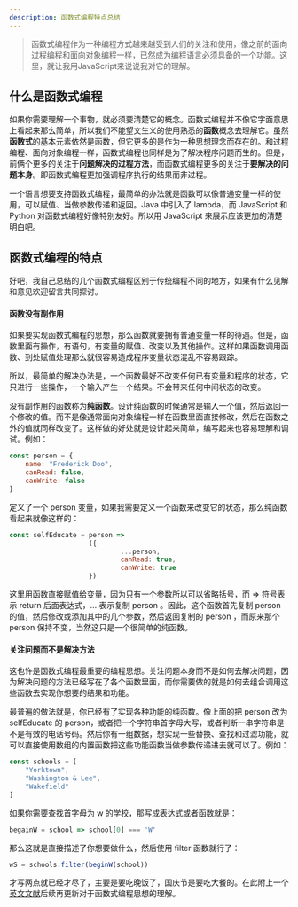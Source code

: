 ```yaml
---
description: 函数式编程特点总结
---
```

> 函数式编程作为一种编程方式越来越受到人们的关注和使用，像之前的面向过程编程和面向对象编程一样，已然成为编程语言必须具备的一个功能。这里，就让我用JavaScript来说说我对它的理解。

## 什么是函数式编程
如果你需要理解一个事物，就必须要清楚它的概念。函数式编程并不像它字面意思上看起来那么简单，所以我们不能望文生义的使用熟悉的**函数**概念去理解它。虽然**函数式**的基本元素依然是函数，但它更多的是作为一种思想理念而存在的。和过程编程、面向对象编程一样，函数式编程也同样是为了解决程序问题而生的。但是，前俩个更多的关注于**问题解决的过程方法**，而函数式编程更多的关注于**要解决的问题本身**。即函数式编程更加强调程序执行的结果而非过程。

一个语言想要支持函数式编程，最简单的办法就是函数可以像普通变量一样的使用，可以赋值、当做参数传递和返回。Java 中引入了 lambda，而 JavaScript 和 Python 对函数式编程好像特别友好。所以用 JavaScript 来展示应该更加的清楚明白吧。

## 函数式编程的特点
好吧，我自己总结的几个函数式编程区别于传统编程不同的地方，如果有什么见解和意见欢迎留言共同探讨。

#### 函数没有副作用
如果要实现函数式编程的思想，那么函数就要拥有普通变量一样的待遇。但是，函数里面有操作，有语句，有变量的赋值、改变以及其他操作。这样如果函数调用函数、到处赋值处理那么就很容易造成程序变量状态混乱不容易跟踪。

所以，最简单的解决办法是，一个函数最好不改变任何已有变量和程序的状态，它只进行一些操作，一个输入产生一个结果。不会带来任何中间状态的改变。

没有副作用的函数称为**纯函数**。设计纯函数的时候通常是输入一个值，然后返回一个修改的值。而不是像通常面向对象编程一样在函数里面直接修改，然后在函数之外的值就同样改变了。这样做的好处就是设计起来简单，编写起来也容易理解和调试。例如：

```javascript
const person = {
	name: "Frederick Doo",
	canRead: false,
	canWrite: false
}
```

定义了一个 person 变量，如果我需要定义一个函数来改变它的状态，那么纯函数看起来就像这样的：

```javascript
const selfEducate = person => 
					({
							...person,
							canRead: true,
							canWrite: true
					})
```

这里用函数直接赋值给变量，因为只有一个参数所以可以省略括号，而 => 符号表示 return 后面表达式，... 表示复制 person 。因此，这个函数首先复制 person 的值，然后修改或添加其中的几个参数，然后返回复制的 person ，而原来那个 person 保持不变，当然这只是一个很简单的纯函数。

#### 关注问题而不是解决方法
这也许是函数式编程最重要的编程思想。关注问题本身而不是如何去解决问题，因为解决问题的方法已经写在了各个函数里面，而你需要做的就是如何去组合调用这些函数去实现你想要的结果和功能。

最普遍的做法就是，你已经有了实现各种功能的纯函数。像上面的把 person 改为 selfEducate 的 person，或者把一个字符串首字母大写，或者判断一串字符串是不是有效的电话号码。然后你有一组数据，想实现一些替换、查找和过滤功能，就可以直接使用数组的内置函数把这些功能函数当做参数传递进去就可以了。例如：

```javascript
const schools = [
	"Yorktown",
	"Washington & Lee",
	"Wakefield"
]
```

如果你需要查找首字母为 w 的学校，那写成表达式或者函数就是：

```javascript
begainW = school => school[0] === 'W'
```

那么这就是直接描述了你想要做什么，然后使用 filter 函数就行了：

```javascript
wS = schools.filter(beginW(school))
```

才写两点就已经才尽了，主要是要吃晚饭了，国庆节是要吃大餐的。在此附上一个[英文文献](/assets/lambda_calculus_timeline.pdf)后续再更新对于函数式编程思想的理解。
